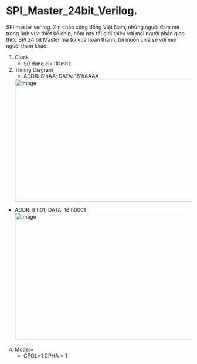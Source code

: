# SPI_Master_24bit_Verilog.
SPI master verilog.
Xin chào cộng đồng Việt Nam, những người đam mê trong lĩnh vực thiết kế chip, hôm nay tôi giới thiệu với mọi người phần giao thức SPI 24 bit Master mà tôi vừa hoàn thành, tôi muốn chia sẻ với mọi người tham khảo:
1. Clock
   - Sử dụng clk :10mhz
3. Timing Diagram
   - ADDR: 8'hAA; DATA: 16'hAAAA 
   <img width="1271" height="333" alt="image" src="https://github.com/user-attachments/assets/1799a536-dd99-4dc4-a099-d2ab5a0f2537" />
  - ADDR: 8'h01; DATA: 16'h0001
    <img width="1714" height="346" alt="image" src="https://github.com/user-attachments/assets/d9bb0fc8-16c8-40ce-9bf8-01eb0effc5c1" />
4. Mode:=
    - CPOL=1 CPHA = 1
